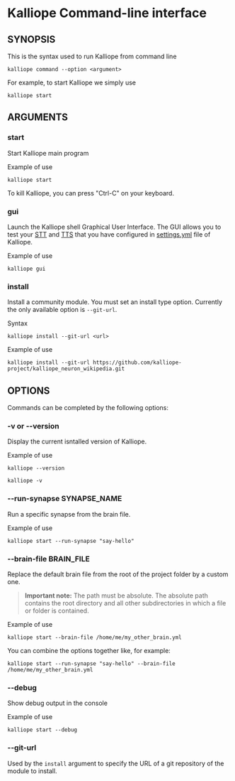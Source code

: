 # Kalliope Command-line interface

## SYNOPSIS
This is the syntax used to run Kalliope from command line
```
kalliope command --option <argument>
```

For example, to start Kalliope we simply use
```
kalliope start
```

## ARGUMENTS

### start
Start Kalliope main program

Example of use
```
kalliope start
```

To kill Kalliope, you can press "Ctrl-C" on your keyboard.

### gui
Launch the Kalliope shell Graphical User Interface. 
The GUI allows you to test your [STT](stt.md) and [TTS](tts.md) that you have configured in [settings.yml](default_settings.md) file of Kalliope.

Example of use
```
kalliope gui
```

### install
Install a community module. You must set an install type option. Currently the only available option is `--git-url`.

Syntax
```
kalliope install --git-url <url>
```

Example of use
```
kalliope install --git-url https://github.com/kalliope-project/kalliope_neuron_wikipedia.git
```

## OPTIONS

Commands can be completed by the following options:

### -v or --version
Display the current isntalled version of Kalliope.

Example of use
```
kalliope --version
```

```
kalliope -v
```

### --run-synapse SYNAPSE_NAME

Run a specific synapse from the brain file.

Example of use
```
kalliope start --run-synapse "say-hello"
```

### --brain-file BRAIN_FILE

Replace the default brain file from the root of the project folder by a custom one.
> **Important note:** The path must be absolute. The absolute path contains the root directory and all other subdirectories in which a file or folder is contained. 

Example of use
```
kalliope start --brain-file /home/me/my_other_brain.yml
```

You can combine the options together like, for example:
```
kalliope start --run-synapse "say-hello" --brain-file /home/me/my_other_brain.yml
```

### --debug

Show debug output in the console

Example of use
```
kalliope start --debug
```

### --git-url

Used by the `install` argument to specify the URL of a git repository of the module to install.

